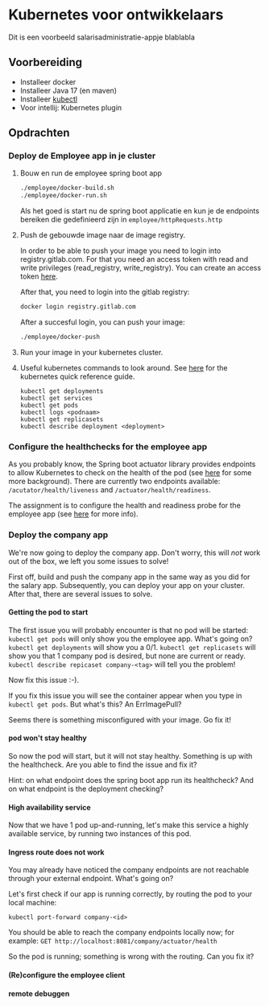 # Kubernetes voor ontwikkelaars
Dit is een voorbeeld salarisadministratie-appje blablabla

## Voorbereiding
- Installeer docker
- Installeer Java 17 (en maven)
- Installeer [kubectl](https://kubernetes.io/docs/tasks/tools/) 
- Voor intellij: Kubernetes plugin

## Opdrachten

### Deploy de Employee app in je cluster
1. Bouw en run de employee spring boot app
   
   ```bash
   ./employee/docker-build.sh
   ./employee/docker-run.sh
   ```

   Als het goed is start nu de spring boot applicatie en kun je de endpoints bereiken die gedefinieerd zijn in `employee/httpRequests.http` 

2. Push de gebouwde image naar de image registry.
   
   In order to be able to push your image you need to login into registry.gitlab.com. For that you need an access token with read and write privileges (read_registry, write_registry). You can create an access token [here](https://gitlab.com/-/user_settings/personal_access_tokens). 
   
   After that, you need to login into the gitlab registry:
   
   ```bash
   docker login registry.gitlab.com
   ```
   
   After a succesful login, you can push your image: 

   ```bash
   ./employee/docker-push
   ```

3. Run your image in your kubernetes cluster. 

4. Useful kubernetes commands to look around. 
   See [here](https://kubernetes.io/docs/reference/kubectl/quick-reference/) for the kubernetes quick reference guide. 

   ```
   kubectl get deployments
   kubectl get services
   kubectl get pods
   kubectl logs <podnaam>
   kubectl get replicasets
   kubectl describe deployment <deployment>
   ```

### Configure the healthchecks for the employee app
As you probably know, the Spring boot actuator library provides endpoints to allow Kubernetes to check on the health of the pod (see [here](https://www.baeldung.com/spring-liveness-readiness-probes) for some more background). There are currently two endpoints available: `/acutator/health/liveness` and `/actuator/health/readiness`. 

The assignment is to configure the health and readiness probe for the employee app (see [here](https://kubernetes.io/docs/tasks/configure-pod-container/configure-liveness-readiness-startup-probes/#define-a-liveness-http-request) for more info). 

### Deploy the company app
We're now going to deploy the company app. Don't worry, this will _not_ work out of the box, we left you some issues to solve!

First off, build and push the company app in the same way as you did for the salary app. Subsequently, you can deploy your app on your cluster. After that, there are several issues to solve. 

#### Getting the pod to start
The first issue you will probably encounter is that no pod will be started: `kubectl get pods` will only show you the employee app. What's going on? `kubectl get deployments` will show you a 0/1. `kubectl get replicasets` will show you that 1 company pod is desired, but none are current or ready. `kubectl describe repicaset company-<tag>` will tell you the problem! 

Now fix this issue :-). 

If you fix this issue you will see the container appear when you type in `kubectl get pods`. But what's this? An ErrImagePull?

Seems there is something misconfigured with your image. Go fix it!

#### pod won't stay healthy
So now the pod will start, but it will not stay healthy. Something is up with the healthcheck. Are you able to find the issue and fix it? 

Hint: on what endpoint does the spring boot app run its healthcheck? And on what endpoint is the deployment checking? 

#### High availability service
Now that we have 1 pod up-and-running, let's make this service a highly available service, by running two instances of this pod. 

#### Ingress route does not work
You may already have noticed the company endpoints are not reachable through your external endpoint. What's going on? 

Let's first check if our app is running correctly, by routing the pod to your local machine: 

```
kubectl port-forward company-<id>
```

You should be able to reach the company endpoints locally now; for example: `GET http://localhost:8081/company/actuator/health`

So the pod is running; something is wrong with the routing. Can you fix it? 

#### (Re)configure the employee client

#### remote debuggen

